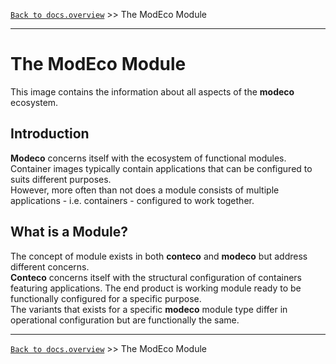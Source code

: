 [`Back to docs.overview`](../README.md) >> The ModEco Module

-----
# The ModEco Module

This image contains the information about all aspects of the __modeco__ ecosystem.  

## Introduction

__Modeco__ concerns itself with the ecosystem of functional modules.  
Container images typically contain applications that can be configured to suits different purposes.  
However, more often than not does a module consists of multiple applications - i.e. containers - configured to work together.   

## What is a Module?

The concept of module exists in both __conteco__ and __modeco__ but address different concerns.  
__Conteco__ concerns itself with the structural configuration of containers featuring applications.
The end product is working module ready to be functionally configured for a specific purpose.  
The variants that exists for a specific __modeco__ module type differ in operational configuration but are functionally the same.

-----
[`Back to docs.overview`](../README.md) >> The ModEco Module
